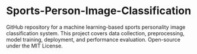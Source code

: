 # Sports-Person-Image-Classification
GitHub repository for a machine learning-based sports personality image classification system. This project covers data collection, preprocessing, model training, deployment, and performance evaluation. Open-source under the MIT License.
